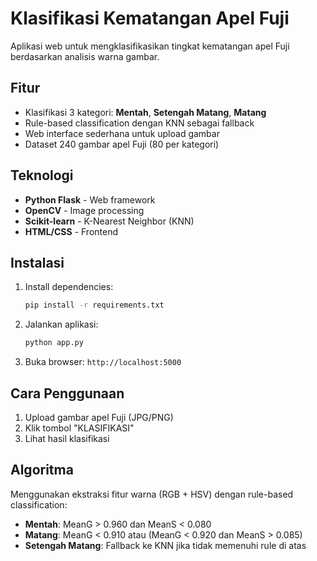# Klasifikasi Kematangan Apel Fuji

Aplikasi web untuk mengklasifikasikan tingkat kematangan apel Fuji berdasarkan analisis warna gambar.

## Fitur

- Klasifikasi 3 kategori: **Mentah**, **Setengah Matang**, **Matang**
- Rule-based classification dengan KNN sebagai fallback
- Web interface sederhana untuk upload gambar
- Dataset 240 gambar apel Fuji (80 per kategori)

## Teknologi

- **Python Flask** - Web framework
- **OpenCV** - Image processing
- **Scikit-learn** - K-Nearest Neighbor (KNN)
- **HTML/CSS** - Frontend

## Instalasi

1. Install dependencies:

   ```bash
   pip install -r requirements.txt
   ```

2. Jalankan aplikasi:

   ```bash
   python app.py
   ```

3. Buka browser: `http://localhost:5000`

## Cara Penggunaan

1. Upload gambar apel Fuji (JPG/PNG)
2. Klik tombol "KLASIFIKASI"
3. Lihat hasil klasifikasi

## Algoritma

Menggunakan ekstraksi fitur warna (RGB + HSV) dengan rule-based classification:

- **Mentah**: MeanG > 0.960 dan MeanS < 0.080
- **Matang**: MeanG < 0.910 atau (MeanG < 0.920 dan MeanS > 0.085)
- **Setengah Matang**: Fallback ke KNN jika tidak memenuhi rule di atas
